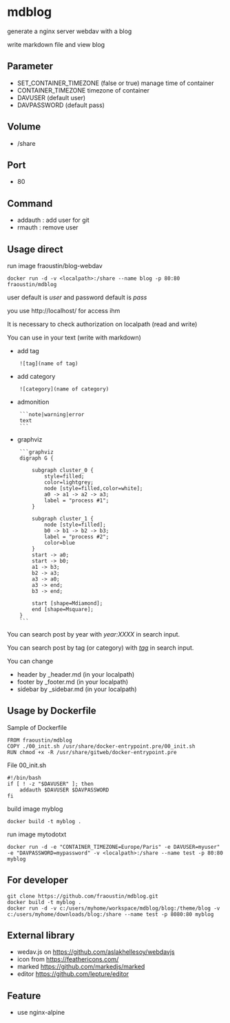 # mdblog

generate a nginx server webdav with a blog

write markdown file and view blog 

## Parameter

- SET_CONTAINER_TIMEZONE (false or true) manage time of container
- CONTAINER_TIMEZONE timezone of container
- DAVUSER (default user)
- DAVPASSWORD (default pass)

## Volume

- /share

## Port

- 80 

## Command

- addauth : add user for git
- rmauth : remove user

## Usage direct

run image fraoustin/blog-webdav

    docker run -d -v <localpath>:/share --name blog -p 80:80 fraoustin/mdblog

user default is *user* and password default is *pass*

you use http://localhost/ for access ihm

It is necessary to check authorization on localpath (read and write)

You can use in your text (write with markdown)

- add tag 
```
    ![tag](name of tag)
```
- add category  
```
    ![category](name of category)
```
- admonition
```
    ```note|warning|error
    text
    ```
```
- graphviz
```
    ```graphviz
    digraph G {

        subgraph cluster_0 {
            style=filled;
            color=lightgrey;
            node [style=filled,color=white];
            a0 -> a1 -> a2 -> a3;
            label = "process #1";
        }

        subgraph cluster_1 {
            node [style=filled];
            b0 -> b1 -> b2 -> b3;
            label = "process #2";
            color=blue
        }
        start -> a0;
        start -> b0;
        a1 -> b3;
        b2 -> a3;
        a3 -> a0;
        a3 -> end;
        b3 -> end;

        start [shape=Mdiamond];
        end [shape=Msquare];
    }
    ```
```

You can search post by year with *year:XXXX* in search input.

You can search post by tag (or category) with *[tag](mytag)* in search input.



You can change

- header by _header.md (in your localpath)
- footer by _footer.md (in your localpath)
- sidebar by _sidebar.md (in your localpath)


## Usage by Dockerfile

Sample of Dockerfile

    FROM fraoustin/mdblog
    COPY ./00_init.sh /usr/share/docker-entrypoint.pre/00_init.sh
    RUN chmod +x -R /usr/share/gitweb/docker-entrypoint.pre

File 00_init.sh

    #!/bin/bash
    if [ ! -z "$DAVUSER" ]; then
        addauth $DAVUSER $DAVPASSWORD
    fi    


build image myblog

    docker build -t myblog .

run image mytodotxt

    docker run -d -e "CONTAINER_TIMEZONE=Europe/Paris" -e DAVUSER=myuser" -e "DAVPASSWORD=mypassword" -v <localpath>:/share --name test -p 80:80 myblog

## For developer

    git clone https://github.com/fraoustin/mdblog.git
    docker build -t myblog .
    docker run -d -v c:/users/myhome/workspace/mdblog/blog:/theme/blog -v c:/users/myhome/downloads/blog:/share --name test -p 8080:80 myblog

## External library

- wedav.js on https://github.com/aslakhellesoy/webdavjs
- icon from https://feathericons.com/
- marked https://github.com/markedjs/marked
- editor https://github.com/lepture/editor

## Feature

- use nginx-alpine

